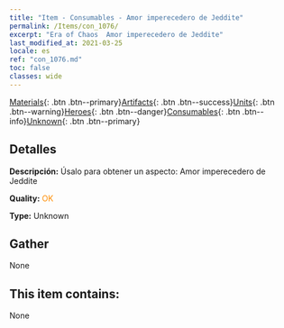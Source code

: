 ```yaml
---
title: "Item - Consumables - Amor imperecedero de Jeddite"
permalink: /Items/con_1076/
excerpt: "Era of Chaos  Amor imperecedero de Jeddite"
last_modified_at: 2021-03-25
locale: es
ref: "con_1076.md"
toc: false
classes: wide
---
```

 [Materials](/es/Items/){: .btn .btn--primary}[Artifacts](/es/Items/Artifacts/){: .btn .btn--success}[Units](/es/Items/Units/){: .btn .btn--warning}[Heroes](/es/Items/Heroes/){: .btn .btn--danger}[Consumables](/es/Items/Consumables/){: .btn .btn--info}[Unknown](/es/Items/Unknown/){: .btn .btn--primary}

## Detalles
 **Descripción:** Úsalo para obtener un aspecto: Amor imperecedero de Jeddite

 **Quality:** <span style="color: #FF8C00">OK</span>

 **Type:** Unknown

## Gather

  None

## This item contains:

  None

